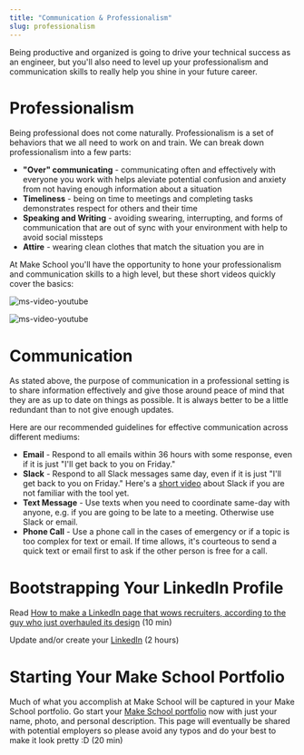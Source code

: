 ```yaml
---
title: "Communication & Professionalism"
slug: professionalism
---
```


Being productive and organized is going to drive your technical success as an engineer, but you'll also need to level up your professionalism and communication skills to really help you shine in your future career.

# Professionalism

Being professional does not come naturally. Professionalism is a set of behaviors that we all need to work on and train. We can break down professionalism into a few parts:

* **"Over" communicating** - communicating often and effectively with everyone you work with helps aleviate potential confusion and anxiety from not having enough information about a situation
* **Timeliness** - being on time to meetings and completing tasks demonstrates respect for others and their time
* **Speaking and Writing** - avoiding swearing, interrupting, and forms of communication that are out of sync with your environment with help to avoid social missteps
* **Attire** - wearing clean clothes that match the situation you are in

 At Make School you'll have the opportunity to hone your professionalism and communication skills to a high level, but these short videos quickly cover the basics:

![ms-video-youtube](https://www.youtube.com/watch?v=0o3INMBL58w)

![ms-video-youtube](https://www.youtube.com/watch?v=PWmhl6rzVpM)

# Communication

As stated above, the purpose of communication in a professional setting is to share information effectively and give those around peace of mind that they are as up to date on things as possible. It is always better to be a little redundant than to not give enough updates.

Here are our recommended guidelines for effective communication across different mediums:

* **Email** - Respond to all emails within 36 hours with some response, even if it is just "I'll get back to you on Friday."
* **Slack** - Respond to all Slack messages same day, even if it is just "I'll get back to you on Friday." Here's a [short video](https://www.youtube.com/watch?v=yGjsYf48Om4) about Slack if you are not familiar with the tool yet.
* **Text Message** - Use texts when you need to coordinate same-day with anyone, e.g. if you are going to be late to a meeting. Otherwise use Slack or email.
* **Phone Call** - Use a phone call in the cases of emergency or if a topic is too complex for text or email. If time allows, it's courteous to send a quick text or email first to ask if the other person is free for a call.

# Bootstrapping Your LinkedIn Profile

Read [How to make a LinkedIn page that wows recruiters, according to the guy who just overhauled its design](https://amp-businessinsider-com.cdn.ampproject.org/c/s/amp.businessinsider.com/how-to-best-use-your-linkedin-page-2017-3) (10 min)

Update and/or create your [LinkedIn](https://www.linkedin.com/) (2 hours)

# Starting Your Make School Portfolio

Much of what you accomplish at Make School will be captured in your Make School portfolio. Go start your [Make School portfolio](https://www.makeschool.com/portfolio/new) now with just your name, photo, and personal description. This page will eventually be shared with potential employers so please avoid any typos and do your best to make it look pretty :D (20 min)
